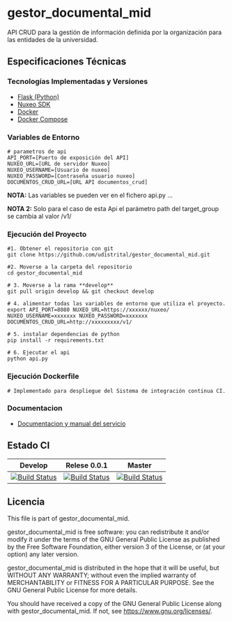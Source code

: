 # gestor_documental_mid

API CRUD para la gestión de información definida por la organización para las entidades de la universidad.

## Especificaciones Técnicas

### Tecnologías Implementadas y Versiones
* [Flask (Python)](https://flask.palletsprojects.com/en/1.1.x/)
* [Nuxeo SDK](https://doc.nuxeo.com/nxdoc/python-client/)
* [Docker](https://docs.docker.com/engine/install/ubuntu/)
* [Docker Compose](https://docs.docker.com/compose/)

### Variables de Entorno
```shell
# parametros de api
API_PORT=[Puerto de exposición del API]
NUXEO_URL=[URL de servidor Nuxeo]
NUXEO_USERNAME=[Usuario de nuxeo]
NUXEO_PASSWORD=[Contraseña usuario nuxeo]
DOCUMENTOS_CRUD_URL=[URL API documentos_crud]
```


**NOTA:** Las variables se pueden ver en el fichero api.py ...

**NOTA 2:** Solo para el caso de esta Api el parámetro path del target_group se cambia al valor /v1/
### Ejecución del Proyecto
```shell
#1. Obtener el repositorio con git
git clone https://github.com/udistrital/gestor_documental_mid.git

#2. Moverse a la carpeta del repositorio
cd gestor_documental_mid

# 3. Moverse a la rama **develop**
git pull origin develop && git checkout develop

# 4. alimentar todas las variables de entorno que utiliza el proyecto.
export API_PORT=8080 NUXEO_URL=https://xxxxxx/nuxeo/ NUXEO_USERNAME=xxxxxxx NUXEO_PASSWORD=xxxxxxx DOCUMENTOS_CRUD_URL=http://xxxxxxxxx/v1/

# 5. instalar dependencias de python
pip install -r requirements.txt

# 6. Ejecutar el api
python api.py
```
### Ejecución Dockerfile
```shell
# Implementado para despliegue del Sistema de integración continua CI.
```

### Documentacion

- [Documentacion y manual del servicio](https://docs.google.com/document/d/1ETG2KtDpNXN8hTyjDIe-VkVJ9gGFqzaC/edit?usp=sharing&ouid=110288693142592643207&rtpof=true&sd=true)

## Estado CI
| Develop | Relese 0.0.1 | Master |
| -- | -- | -- |
| [![Build Status](https://hubci.portaloas.udistrital.edu.co/api/badges/udistrital/gestor_documental_mid/status.svg?ref=refs/heads/develop)](https://hubci.portaloas.udistrital.edu.co/udistrital/gestor_documental_mid) | [![Build Status](https://hubci.portaloas.udistrital.edu.co/api/badges/udistrital/gestor_documental_mid/status.svg?ref=refs/heads/release/0.0.1)](https://hubci.portaloas.udistrital.edu.co/udistrital/gestor_documental_mid) | [![Build Status](https://hubci.portaloas.udistrital.edu.co/api/badges/udistrital/gestor_documental_mid/status.svg?ref=refs/heads/master)](https://hubci.portaloas.udistrital.edu.co/udistrital/gestor_documental_mid) |


## Licencia

This file is part of gestor_documental_mid.

gestor_documental_mid is free software: you can redistribute it and/or modify it under the terms of the GNU General Public License as published by the Free Software Foundation, either version 3 of the License, or (at your option) any later version.

gestor_documental_mid is distributed in the hope that it will be useful, but WITHOUT ANY WARRANTY; without even the implied warranty of MERCHANTABILITY or FITNESS FOR A PARTICULAR PURPOSE. See the GNU General Public License for more details.

You should have received a copy of the GNU General Public License along with gestor_documental_mid. If not, see https://www.gnu.org/licenses/.
